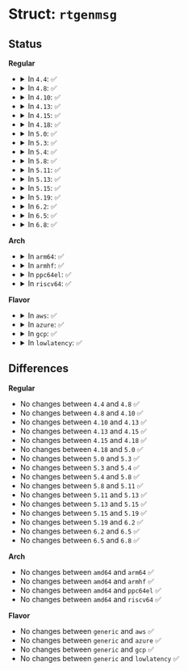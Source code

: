# Struct: <code>rtgenmsg</code>

## Status
<b>Regular</b>
<ul>
<li>
<details>
<summary>In <code>4.4</code>: ✅</summary>

```c
struct rtgenmsg {
    unsigned char rtgen_family;
};
```
</details>
</li>
<li>
<details>
<summary>In <code>4.8</code>: ✅</summary>

```c
struct rtgenmsg {
    unsigned char rtgen_family;
};
```
</details>
</li>
<li>
<details>
<summary>In <code>4.10</code>: ✅</summary>

```c
struct rtgenmsg {
    unsigned char rtgen_family;
};
```
</details>
</li>
<li>
<details>
<summary>In <code>4.13</code>: ✅</summary>

```c
struct rtgenmsg {
    unsigned char rtgen_family;
};
```
</details>
</li>
<li>
<details>
<summary>In <code>4.15</code>: ✅</summary>

```c
struct rtgenmsg {
    unsigned char rtgen_family;
};
```
</details>
</li>
<li>
<details>
<summary>In <code>4.18</code>: ✅</summary>

```c
struct rtgenmsg {
    unsigned char rtgen_family;
};
```
</details>
</li>
<li>
<details>
<summary>In <code>5.0</code>: ✅</summary>

```c
struct rtgenmsg {
    unsigned char rtgen_family;
};
```
</details>
</li>
<li>
<details>
<summary>In <code>5.3</code>: ✅</summary>

```c
struct rtgenmsg {
    unsigned char rtgen_family;
};
```
</details>
</li>
<li>
<details>
<summary>In <code>5.4</code>: ✅</summary>

```c
struct rtgenmsg {
    unsigned char rtgen_family;
};
```
</details>
</li>
<li>
<details>
<summary>In <code>5.8</code>: ✅</summary>

```c
struct rtgenmsg {
    unsigned char rtgen_family;
};
```
</details>
</li>
<li>
<details>
<summary>In <code>5.11</code>: ✅</summary>

```c
struct rtgenmsg {
    unsigned char rtgen_family;
};
```
</details>
</li>
<li>
<details>
<summary>In <code>5.13</code>: ✅</summary>

```c
struct rtgenmsg {
    unsigned char rtgen_family;
};
```
</details>
</li>
<li>
<details>
<summary>In <code>5.15</code>: ✅</summary>

```c
struct rtgenmsg {
    unsigned char rtgen_family;
};
```
</details>
</li>
<li>
<details>
<summary>In <code>5.19</code>: ✅</summary>

```c
struct rtgenmsg {
    unsigned char rtgen_family;
};
```
</details>
</li>
<li>
<details>
<summary>In <code>6.2</code>: ✅</summary>

```c
struct rtgenmsg {
    unsigned char rtgen_family;
};
```
</details>
</li>
<li>
<details>
<summary>In <code>6.5</code>: ✅</summary>

```c
struct rtgenmsg {
    unsigned char rtgen_family;
};
```
</details>
</li>
<li>
<details>
<summary>In <code>6.8</code>: ✅</summary>

```c
struct rtgenmsg {
    unsigned char rtgen_family;
};
```
</details>
</li>
</ul>
<b>Arch</b>
<ul>
<li>
<details>
<summary>In <code>arm64</code>: ✅</summary>

```c
struct rtgenmsg {
    unsigned char rtgen_family;
};
```
</details>
</li>
<li>
<details>
<summary>In <code>armhf</code>: ✅</summary>

```c
struct rtgenmsg {
    unsigned char rtgen_family;
};
```
</details>
</li>
<li>
<details>
<summary>In <code>ppc64el</code>: ✅</summary>

```c
struct rtgenmsg {
    unsigned char rtgen_family;
};
```
</details>
</li>
<li>
<details>
<summary>In <code>riscv64</code>: ✅</summary>

```c
struct rtgenmsg {
    unsigned char rtgen_family;
};
```
</details>
</li>
</ul>
<b>Flavor</b>
<ul>
<li>
<details>
<summary>In <code>aws</code>: ✅</summary>

```c
struct rtgenmsg {
    unsigned char rtgen_family;
};
```
</details>
</li>
<li>
<details>
<summary>In <code>azure</code>: ✅</summary>

```c
struct rtgenmsg {
    unsigned char rtgen_family;
};
```
</details>
</li>
<li>
<details>
<summary>In <code>gcp</code>: ✅</summary>

```c
struct rtgenmsg {
    unsigned char rtgen_family;
};
```
</details>
</li>
<li>
<details>
<summary>In <code>lowlatency</code>: ✅</summary>

```c
struct rtgenmsg {
    unsigned char rtgen_family;
};
```
</details>
</li>
</ul>

## Differences
<b>Regular</b>
<ul>
<li>
No changes between <code>4.4</code> and <code>4.8</code> ✅
</li>
<li>
No changes between <code>4.8</code> and <code>4.10</code> ✅
</li>
<li>
No changes between <code>4.10</code> and <code>4.13</code> ✅
</li>
<li>
No changes between <code>4.13</code> and <code>4.15</code> ✅
</li>
<li>
No changes between <code>4.15</code> and <code>4.18</code> ✅
</li>
<li>
No changes between <code>4.18</code> and <code>5.0</code> ✅
</li>
<li>
No changes between <code>5.0</code> and <code>5.3</code> ✅
</li>
<li>
No changes between <code>5.3</code> and <code>5.4</code> ✅
</li>
<li>
No changes between <code>5.4</code> and <code>5.8</code> ✅
</li>
<li>
No changes between <code>5.8</code> and <code>5.11</code> ✅
</li>
<li>
No changes between <code>5.11</code> and <code>5.13</code> ✅
</li>
<li>
No changes between <code>5.13</code> and <code>5.15</code> ✅
</li>
<li>
No changes between <code>5.15</code> and <code>5.19</code> ✅
</li>
<li>
No changes between <code>5.19</code> and <code>6.2</code> ✅
</li>
<li>
No changes between <code>6.2</code> and <code>6.5</code> ✅
</li>
<li>
No changes between <code>6.5</code> and <code>6.8</code> ✅
</li>
</ul>
<b>Arch</b>
<ul>
<li>
No changes between <code>amd64</code> and <code>arm64</code> ✅
</li>
<li>
No changes between <code>amd64</code> and <code>armhf</code> ✅
</li>
<li>
No changes between <code>amd64</code> and <code>ppc64el</code> ✅
</li>
<li>
No changes between <code>amd64</code> and <code>riscv64</code> ✅
</li>
</ul>
<b>Flavor</b>
<ul>
<li>
No changes between <code>generic</code> and <code>aws</code> ✅
</li>
<li>
No changes between <code>generic</code> and <code>azure</code> ✅
</li>
<li>
No changes between <code>generic</code> and <code>gcp</code> ✅
</li>
<li>
No changes between <code>generic</code> and <code>lowlatency</code> ✅
</li>
</ul>
